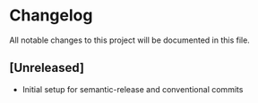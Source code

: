 # Changelog

All notable changes to this project will be documented in this file.

## [Unreleased]
- Initial setup for semantic-release and conventional commits

